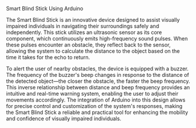 Smart Blind Stick Using Arduino

The Smart Blind Stick is an innovative device designed to assist visually impaired individuals in navigating their surroundings safely and independently. This stick utilizes an ultrasonic sensor as its core component, which continuously emits high-frequency sound pulses. When these pulses encounter an obstacle, they reflect back to the sensor, allowing the system to calculate the distance to the object based on the time it takes for the echo to return.

To alert the user of nearby obstacles, the device is equipped with a buzzer. The frequency of the buzzer's beep changes in response to the distance of the detected object—the closer the obstacle, the faster the beep frequency. This inverse relationship between distance and beep frequency provides an intuitive and real-time warning system, enabling the user to adjust their movements accordingly. The integration of Arduino into this design allows for precise control and customization of the system's responses, making the Smart Blind Stick a reliable and practical tool for enhancing the mobility and confidence of visually impaired individuals.
